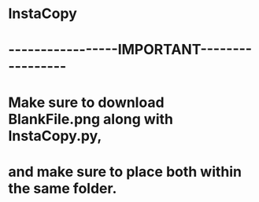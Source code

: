 # InstaCopy
# -----------------IMPORTANT-----------------
# Make sure to download BlankFile.png along with InstaCopy.py,
# and make sure to place both within the same folder.
